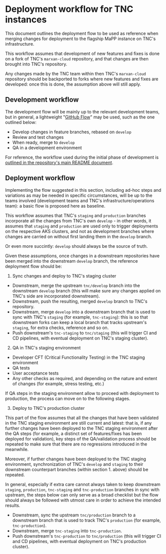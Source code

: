 # Deployment workflow for TNC instances

This document outlines the deployment flow to be used as reference when merging
changes for deployment to the flagship MaPP instance on TNC's infrastructure.

This workflow assumes that development of new features and fixes is done on a
fork of TNC's `marxan-cloud` repository, and that changes are then brought into
TNC's repository.

Any changes made by the TNC team within then TNC's `marxan-cloud` repository
should be backported to forks where new features and fixes are developed: once
this is done, the assumption above will still apply.

## Development workflow

The development flow will be mainly up to the relevant development teams, but in
general, a lightweight "[GitHub
Flow](https://docs.github.com/en/get-started/quickstart/github-flow)" may be
used, such as the one outlined below:

- Develop changes in feature branches, rebased on `develop`
- Review and test changes
- When ready, merge to `develop`
- QA in a development environment

For reference, the workflow used during the initial phase of development is
[outlined in the repository's main README
document](../README.md#development-workflow-tbd).

## Deployment workflow

Implementing the flow suggested in this section, including ad-hoc steps and
variations as may be needed in specific circumstances, will be up to the teams
involved (development teams and TNC's infrastructure/operations team): a basic
flow is proposed here as baseline.

This workflow assumes that TNC's `staging` and `production` branches incorporate
all the changes from TNC's own `develop` - in other words, it assumes that
`staging` and `production` are used only to trigger deployments on the
respective AKS clusters, and not as development branches where changes are
carried on without first landing them in the `develop` branch.

Or even more succintly: `develop` should always be the source of truth.

Given these assumptions, once changes in a downstream repositories have been
merged into the downstream `develop` branch, the reference deployment flow
should be:

1. Sync changes and deploy to TNC's staging cluster

  - Downstream, merge the upstream `tnc/develop` branch into the downstream
    `develop` branch (this will make sure any changes applied on TNC's side are
    incorporated downstream).
  - Downstream, push the resulting, merged `develop` branch to TNC's repository.
  - Downstream, merge `develop` into a downstream branch that is used to sync
    with TNC's `staging` (for example, `tnc-staging`): this is so that
    downstream forks can keep a local branch that tracks upstream's `staging`,
    for extra checks, reference and so on.
  - Push downstream's `tnc-staging` to `tnc/staging` (this will trigger CI and
    CD pipelines, with eventual deployment on TNC's staging cluster).

2. QA in TNC's staging environment

  - Developer CFT (Critical Functionality Testing) in the TNC staging
    environment
  - QA tests
  - User acceptance tests
  - Any other checks as required, and depending on the nature and extent of
    changes (for example, stress testing, etc.)

If QA steps in the staging environment allow to proceed with deployment to
production, the process can move on to the following stages.

3. Deploy to TNC's production cluster

This part of the flow assumes that all the changes that have been validated in
the TNC staging environment are still current and latest: that is, if any
further changes have been deployed to the TNC staging environment after the QA
steps (for example, a distinct set of features/fixes has been deployed for
validation), key steps of the QA/validation process should be repeated to make
sure that there are no regressions introduced in the meanwhile.

Moreover, if further changes have been deployed to the TNC staging environment,
synchronization of TNC's `develop` and `staging` to their downstream counterpart
branches (within section 1. above) should be repeated.

In general, especially if extra care cannot always taken to keep downstream
`staging`, `production`, `tnc-staging` and `tnc-production` branches in sync
with upstream, the steps below can only serve as a broad checklist but the flow
should always be followed with utmost care in order to achieve the intended
results.

  - Downstream, sync the upstream `tnc/production` branch to a downstream branch
    that is used to track TNC's `production` (for example, `tnc-production`).
  - Downstream, merge `tnc-staging` into `tnc-production`.
  - Push downstream's `tnc-production` to `tnc/production` (this will trigger CI
    and CD pipelines, with eventual deployment on TNC's production cluster).
